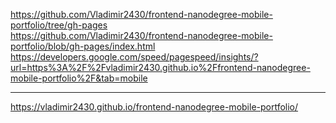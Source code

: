 https://github.com/Vladimir2430/frontend-nanodegree-mobile-portfolio/tree/gh-pages </br>
https://github.com/Vladimir2430/frontend-nanodegree-mobile-portfolio/blob/gh-pages/index.html </br>
https://developers.google.com/speed/pagespeed/insights/?url=https%3A%2F%2Fvladimir2430.github.io%2Ffrontend-nanodegree-mobile-portfolio%2F&tab=mobile <hr/>
https://vladimir2430.github.io/frontend-nanodegree-mobile-portfolio/
